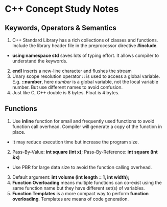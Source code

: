  **C++ Concept Study Notes**
===========================================  

Keywords, Operators & Semantics
-------
1. C++ Standard Library has a rich collections of classes and functions. Include the library header file in the
preprocessor directive **#include**.
* **using namespace std** saves lots of typing effort. It allows compiler to understand the keywords. 
2. **endl** inserts a new-line character and flushes the stream
3. Unary scope resolution operator **::** is used to access a global variable. E.g. **::number**, here *number* is a global variable, not the local variable number. But use different names to avoid confusion.
4. Just like C, C++ double is 8 bytes. Float is 4 bytes. 

Functions
-------
1. Use **inline** function for small and frequently used functions to avoid function call overhead. Compiler will generate a copy of the function in place. 
* It may reduce execution time but increase the program size. 
2. Pass-By-Value: **int square (int x)**; Pass-By-Reference: **int square (int  &x)**
* Use PBR for large data size to avoid the function calling overhead.
3. Default argument: **int volume (int length = 1, int width);**
4. **Function Overloading** means multiple functions can co-exist using the same function name but they have different set(s) of variables. 
5.  **Function Templates** is a more compact way to perform **function overloading**. Templates are means of code generation. 